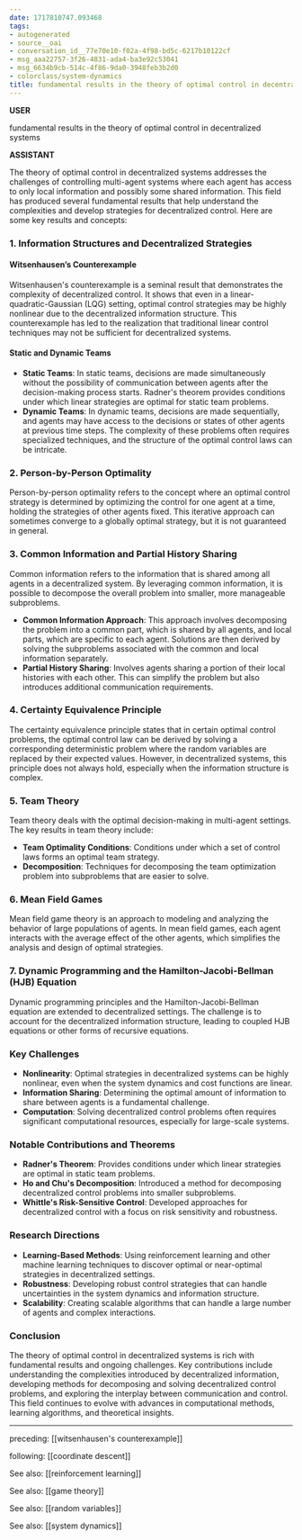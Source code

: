 ```yaml
---
date: 1717810747.093468
tags:
- autogenerated
- source__oai
- conversation_id__77e70e10-f02a-4f98-bd5c-6217b10122cf
- msg_aaa22757-3f26-4831-ada4-ba3e92c53041
- msg_6634b9cb-514c-4f86-9da0-3948feb3b2d0
- colorclass/system-dynamics
title: fundamental results in the theory of optimal control in decentralized systems
---
```


**USER**

fundamental results in the theory of optimal control in decentralized systems


**ASSISTANT**

The theory of optimal control in decentralized systems addresses the challenges of controlling multi-agent systems where each agent has access to only local information and possibly some shared information. This field has produced several fundamental results that help understand the complexities and develop strategies for decentralized control. Here are some key results and concepts:

### 1. Information Structures and Decentralized Strategies

#### Witsenhausen’s Counterexample

Witsenhausen's counterexample is a seminal result that demonstrates the complexity of decentralized control. It shows that even in a linear-quadratic-Gaussian (LQG) setting, optimal control strategies may be highly nonlinear due to the decentralized information structure. This counterexample has led to the realization that traditional linear control techniques may not be sufficient for decentralized systems.

#### Static and Dynamic Teams

- **Static Teams**: In static teams, decisions are made simultaneously without the possibility of communication between agents after the decision-making process starts. Radner's theorem provides conditions under which linear strategies are optimal for static team problems.
- **Dynamic Teams**: In dynamic teams, decisions are made sequentially, and agents may have access to the decisions or states of other agents at previous time steps. The complexity of these problems often requires specialized techniques, and the structure of the optimal control laws can be intricate.

### 2. Person-by-Person Optimality

Person-by-person optimality refers to the concept where an optimal control strategy is determined by optimizing the control for one agent at a time, holding the strategies of other agents fixed. This iterative approach can sometimes converge to a globally optimal strategy, but it is not guaranteed in general.

### 3. Common Information and Partial History Sharing

Common information refers to the information that is shared among all agents in a decentralized system. By leveraging common information, it is possible to decompose the overall problem into smaller, more manageable subproblems.

- **Common Information Approach**: This approach involves decomposing the problem into a common part, which is shared by all agents, and local parts, which are specific to each agent. Solutions are then derived by solving the subproblems associated with the common and local information separately.
- **Partial History Sharing**: Involves agents sharing a portion of their local histories with each other. This can simplify the problem but also introduces additional communication requirements.

### 4. Certainty Equivalence Principle

The certainty equivalence principle states that in certain optimal control problems, the optimal control law can be derived by solving a corresponding deterministic problem where the random variables are replaced by their expected values. However, in decentralized systems, this principle does not always hold, especially when the information structure is complex.

### 5. Team Theory

Team theory deals with the optimal decision-making in multi-agent settings. The key results in team theory include:

- **Team Optimality Conditions**: Conditions under which a set of control laws forms an optimal team strategy.
- **Decomposition**: Techniques for decomposing the team optimization problem into subproblems that are easier to solve.

### 6. Mean Field Games

Mean field game theory is an approach to modeling and analyzing the behavior of large populations of agents. In mean field games, each agent interacts with the average effect of the other agents, which simplifies the analysis and design of optimal strategies.

### 7. Dynamic Programming and the Hamilton-Jacobi-Bellman (HJB) Equation

Dynamic programming principles and the Hamilton-Jacobi-Bellman equation are extended to decentralized settings. The challenge is to account for the decentralized information structure, leading to coupled HJB equations or other forms of recursive equations.

### Key Challenges

- **Nonlinearity**: Optimal strategies in decentralized systems can be highly nonlinear, even when the system dynamics and cost functions are linear.
- **Information Sharing**: Determining the optimal amount of information to share between agents is a fundamental challenge.
- **Computation**: Solving decentralized control problems often requires significant computational resources, especially for large-scale systems.

### Notable Contributions and Theorems

- **Radner's Theorem**: Provides conditions under which linear strategies are optimal in static team problems.
- **Ho and Chu's Decomposition**: Introduced a method for decomposing decentralized control problems into smaller subproblems.
- **Whittle's Risk-Sensitive Control**: Developed approaches for decentralized control with a focus on risk sensitivity and robustness.

### Research Directions

- **Learning-Based Methods**: Using reinforcement learning and other machine learning techniques to discover optimal or near-optimal strategies in decentralized settings.
- **Robustness**: Developing robust control strategies that can handle uncertainties in the system dynamics and information structure.
- **Scalability**: Creating scalable algorithms that can handle a large number of agents and complex interactions.

### Conclusion

The theory of optimal control in decentralized systems is rich with fundamental results and ongoing challenges. Key contributions include understanding the complexities introduced by decentralized information, developing methods for decomposing and solving decentralized control problems, and exploring the interplay between communication and control. This field continues to evolve with advances in computational methods, learning algorithms, and theoretical insights.


---

preceding: [[witsenhausen's counterexample]]  


following: [[coordinate descent]]

See also: [[reinforcement learning]]


See also: [[game theory]]


See also: [[random variables]]


See also: [[system dynamics]]